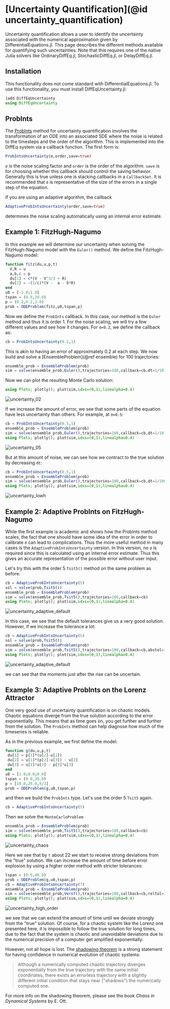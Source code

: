 # [Uncertainty Quantification](@id uncertainty_quantification)

Uncertainty quantification allows a user to identify the uncertainty
associated with the numerical approximation given by DifferentialEquations.jl.
This page describes the different methods available for quantifying such
uncertainties. Note that this requires one of the native Julia solvers like
OrdinaryDiffEq.jl, StochasticDiffEq.jl, or DelayDiffEq.jl.

## Installation

This functionality does not come standard with DifferentialEquations.jl.
To use this functionality, you must install DiffEqUncertainty.jl:

```julia
]add DiffEqUncertainty
using DiffEqUncertainty
```

## ProbInts

The [ProbInts](https://arxiv.org/abs/1506.04592)
method for uncertainty quantification involves the transformation of an ODE
into an associated SDE where the noise is related to the timesteps and the order
of the algorithm. This is implemented into the DiffEq system via a callback function.
The first form is:

```julia
ProbIntsUncertainty(σ,order,save=true)
```

`σ` is the noise scaling factor and `order` is the order of the algorithm. `save`
is for choosing whether this callback should control the saving behavior. Generally
this is true unless one is stacking callbacks in a `CallbackSet`. It is recommended
that `σ` is representative of the size of the errors in a single step of the equation.

If you are using an adaptive algorithm, the callback

```julia
AdaptiveProbIntsUncertainty(order,save=true)
```

determines the noise scaling automatically using an internal error estimate.

## Example 1: FitzHugh-Nagumo

In this example we will determine our uncertainty when solving the FitzHugh-Nagumo
model with the `Euler()` method. We define the FitzHugh-Nagumo model:

```julia
function fitz(du,u,p,t)
  V,R = u
  a,b,c = p
  du[1] = c*(V - V^3/3 + R)
  du[2] = -(1/c)*(V -  a - b*R)
end
u0 = [-1.0;1.0]
tspan = (0.0,20.0)
p = (0.2,0.2,3.0)
prob = ODEProblem(fitz,u0,tspan,p)
```

Now we define the `ProbInts` callback. In this case, our method is the `Euler`
method and thus it is order 1. For the noise scaling, we will try a few different
values and see how it changes. For `σ=0.2`, we define the callback as:

```julia
cb = ProbIntsUncertainty(0.2,1)
```

This is akin to having an error of approximately 0.2 at each step. We now build
and solve a [EnsembleProblem](@ref ensemble) for 100 trajectories:

```julia
ensemble_prob = EnsembleProblem(prob)
sim = solve(ensemble_prob,Euler(),trajectories=100,callback=cb,dt=1/10)
```

Now we can plot the resulting Monte Carlo solution:

```julia
using Plots; plotly(); plot(sim,idxs=(0,1),linealpha=0.4)
```

![uncertainty_02](../assets/uncertainty_02.png)

If we increase the amount of error, we see that some parts of the
equation have less uncertainty than others. For example, at `σ=0.5`:

```julia
cb = ProbIntsUncertainty(0.5,1)
ensemble_prob = EnsembleProblem(prob)
sim = solve(ensemble_prob,Euler(),trajectories=100,callback=cb,dt=1/10)
using Plots; plotly(); plot(sim,idxs=(0,1),linealpha=0.4)
```

![uncertainty_05](../assets/uncertainty_05.png)

But at this amount of noise, we can see how we contract to the true solution by
decreasing `dt`:

```julia
cb = ProbIntsUncertainty(0.5,1)
ensemble_prob = EnsembleProblem(prob)
sim = solve(ensemble_prob,Euler(),trajectories=100,callback=cb,dt=1/100)
using Plots; plotly(); plot(sim,idxs=(0,1),linealpha=0.4)
```

![uncertainty_lowh](../assets/uncertainty_lowh.png)

## Example 2: Adaptive ProbInts on FitzHugh-Nagumo

While the first example is academic and shows how the ProbInts method
scales, the fact that one should have some idea of the error in order
to calibrate `σ` can lead to complications. Thus the more useful method
in many cases is the `AdaptiveProbIntsUncertainty` version. In this
version, no `σ` is required since this is calculated using an internal
error estimate. Thus this gives an accurate representation of the
possible error without user input.

Let's try this with the order 5 `Tsit5()` method on the same problem as before:

```julia
cb = AdaptiveProbIntsUncertainty(5)
sol = solve(prob,Tsit5())
ensemble_prob = EnsembleProblem(prob)
sim = solve(ensemble_prob,Tsit5(),trajectories=100,callback=cb)
using Plots; plotly(); plot(sim,idxs=(0,1),linealpha=0.4)
```

![uncertainty_adaptive_default](../assets/uncertainty_adaptive_default.png)

In this case, we see that the default tolerances give us a very good solution. However, if we increase the tolerance a lot:

```julia
cb = AdaptiveProbIntsUncertainty(5)
sol = solve(prob,Tsit5())
ensemble_prob = EnsembleProblem(prob)
sim = solve(ensemble_prob,Tsit5(),trajectories=100,callback=cb,abstol=1e-3,reltol=1e-1)
using Plots; plotly(); plot(sim,idxs=(0,1),linealpha=0.4)
```

![uncertainty_adaptive_default](../assets/uncertainty_high_tolerance.png)

we can see that the moments just after the rise can be uncertain.

## Example 3: Adaptive ProbInts on the Lorenz Attractor

One very good use of uncertainty quantification is on chaotic models. Chaotic
equations diverge from the true solution according to the error exponentially.
This means that as time goes on, you get further and further from the solution.
The `ProbInts` method can help diagnose how much of the timeseries is reliable.

As in the previous example, we first define the model:

```julia
function g(du,u,p,t)
 du[1] = p[1]*(u[2]-u[1])
 du[2] = u[1]*(p[2]-u[3]) - u[2]
 du[3] = u[1]*u[2] - p[3]*u[3]
end
u0 = [1.0;0.0;0.0]
tspan = (0.0,30.0)
p = [10.0,28.0,8/3]
prob = ODEProblem(g,u0,tspan,p)
```

and then we build the `ProbInts` type. Let's use the order 5 `Tsit5` again.

```julia
cb = AdaptiveProbIntsUncertainty(5)
```

Then we solve the `MonteCarloProblem`

```julia
ensemble_prob = EnsembleProblem(prob)
sim = solve(ensemble_prob,Tsit5(),trajectories=100,callback=cb)
using Plots; plotly(); plot(sim,idxs=(0,1),linealpha=0.4)
```

![uncertainty_chaos](../assets/uncertainty_chaos.png)

Here we see that by `t` about 22 we start to receive strong deviations from the "true" solution.
We can increase
the amount of time before error explosion by using a higher order method
with stricter tolerances:

```julia
tspan = (0.0,40.0)
prob = ODEProblem(g,u0,tspan,p)
cb = AdaptiveProbIntsUncertainty(7)
ensemble_prob = EnsembleProblem(prob)
sim = solve(ensemble_prob,Vern7(),trajectories=100,callback=cb,reltol=1e-6)
using Plots; plotly(); plot(sim,idxs=(0,1),linealpha=0.4)
```

![uncertainty_high_order](../assets/uncertainty_high_order.png)

we see that we can extend the amount of time until we deviate strongly from the "true" solution.
Of course, for a chaotic system like the Lorenz one presented here, it is impossible to follow the true solution
for long times, due to the fact that the system is chaotic and unavoidable deviations due to the numerical precision of a computer get amplified exponentially.

However, not all hope is lost. The [shadowing theorem](http://mathworld.wolfram.com/ShadowingTheorem.html) is a strong statement for having confidence in numerical evolution of chaotic systems:

> Although a numerically computed chaotic trajectory diverges exponentially from the true trajectory with the same initial coordinates, there exists an errorless trajectory with a slightly different initial condition that stays near ("shadows") the numerically computed one.

For more info on the shadowing theorem, please see the book *Chaos in Dynamical Systems* by E. Ott.
